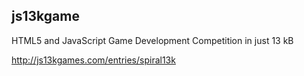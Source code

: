 js13kgame
---------

HTML5 and JavaScript Game Development Competition in just 13 kB


http://js13kgames.com/entries/spiral13k